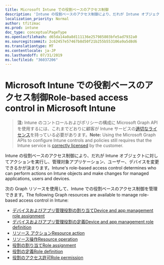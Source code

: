 ```yaml
---
title: Microsoft Intune での役割ベースのアクセス制御
description: 'Intune の役割ベースのアクセス制御により、だれが Intune オブジェクトに対してアクションを実行し、管理対象アプリケーション、ユーザー、デバイスを変更できるかが決まります。   '
localization_priority: Normal
author: tfitzmac
ms.prod: intune
doc_type: conceptualPageType
ms.openlocfilehash: d65da14a0a8d111136e257985803bfe5ad7932a0
ms.sourcegitcommit: 2c62457e57467b8d50f21b255b553106a9a5d8d6
ms.translationtype: MT
ms.contentlocale: ja-JP
ms.lasthandoff: 07/31/2019
ms.locfileid: "36037206"
---
```

# <a name="role-based-access-control-in-microsoft-intune"></a><span data-ttu-id="9d64d-103">Microsoft Intune での役割ベースのアクセス制御</span><span class="sxs-lookup"><span data-stu-id="9d64d-103">Role-based access control in Microsoft Intune</span></span>

> <span data-ttu-id="9d64d-104">**注:** Intune のコントロールおよびポリシーの構成に Microsoft Graph API を使用するには、これまでどおりに顧客が Intune サービスの[適切なライセンス](https://www.microsoft.com/en-us/cloud-platform/microsoft-intune-pricing)を持っている必要があります。</span><span class="sxs-lookup"><span data-stu-id="9d64d-104">**Note:** Using the Microsoft Graph APIs to configure Intune controls and policies still requires that the Intune service is [correctly licensed](https://www.microsoft.com/en-us/cloud-platform/microsoft-intune-pricing) by the customer.</span></span>

<span data-ttu-id="9d64d-105">Intune の役割ベースのアクセス制御により、だれが Intune オブジェクトに対してアクションを実行し、管理対象アプリケーション、ユーザー、デバイスを変更できるかが決まります。</span><span class="sxs-lookup"><span data-stu-id="9d64d-105">Intune's role-based access control determines who can perform actions on Intune objects and make changes for managed applications, users and devices.</span></span>   

<span data-ttu-id="9d64d-106">次の Graph リソースを使用して、Intune での役割ベースのアクセス制御を管理できます。</span><span class="sxs-lookup"><span data-stu-id="9d64d-106">The following Graph resources are available to manage role-based access control in Intune:</span></span>  

- [<span data-ttu-id="9d64d-107">デバイスおよびアプリ管理役割の割り当て</span><span class="sxs-lookup"><span data-stu-id="9d64d-107">Device and app management role assignment</span></span>](intune-rbac-deviceandappmanagementroleassignment.md)
- [<span data-ttu-id="9d64d-108">デバイスおよびアプリ管理役割の定義</span><span class="sxs-lookup"><span data-stu-id="9d64d-108">Device and app management role definition</span></span>](intune-rbac-deviceandappmanagementroledefinition.md)
- [<span data-ttu-id="9d64d-109">リソース アクション</span><span class="sxs-lookup"><span data-stu-id="9d64d-109">Resource action</span></span>](intune-rbac-resourceaction.md)
- [<span data-ttu-id="9d64d-110">リソース操作</span><span class="sxs-lookup"><span data-stu-id="9d64d-110">Resource operation</span></span>](intune-rbac-resourceoperation.md)
- [<span data-ttu-id="9d64d-111">役割の割り当て</span><span class="sxs-lookup"><span data-stu-id="9d64d-111">Role assignment</span></span>](intune-rbac-roleassignment.md)
- [<span data-ttu-id="9d64d-112">役割の定義</span><span class="sxs-lookup"><span data-stu-id="9d64d-112">Role definition</span></span>](intune-rbac-roledefinition.md)
- [<span data-ttu-id="9d64d-113">役割のアクセス許可</span><span class="sxs-lookup"><span data-stu-id="9d64d-113">Role permission</span></span>](intune-rbac-rolepermission.md)
